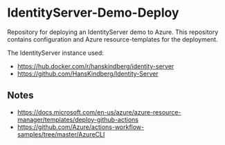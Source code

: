 # IdentityServer-Demo-Deploy

Repository for deploying an IdentityServer demo to Azure. This repository contains configuration and Azure resource-templates for the deployment.

The IdentityServer instance used:

- https://hub.docker.com/r/hanskindberg/identity-server
- https://github.com/HansKindberg/Identity-Server

## Notes

- https://docs.microsoft.com/en-us/azure/azure-resource-manager/templates/deploy-github-actions
- https://github.com/Azure/actions-workflow-samples/tree/master/AzureCLI